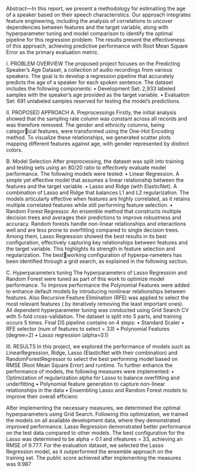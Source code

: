 Abstract—In this report, we present a methodology for estimatiing the age of a speaker based on their speech characteristics. Our approach integrates feature engineering, including the analysis of
correlations to uncover dependencies between features and the target variable, along with hyperparameter tuning and model comparison to identify the optimal pipeline for this regression
problem. The results present the effectiveness of this approach, achieving predictive performance with Root Mean Square Error as the primary evaluation metric.

I. PROBLEM OVERVIEW
The proposed project focuses on the Predicting Speaker’s Age Dataset, a collection of audio recordings from various speakers. The goal is to develop a regression pipeline that
accurately predicts the age of a speaker for each spoken sentence. The dataset includes the following components:
• Development Set: 2,933 labeled samples with the
speaker’s age provided as the target variable.
• Evaluation Set: 691 unlabeled samples reserved for testing the model’s predictions.

II. PROPOSED APPROACH
A. Preprocessings
Firstly, the initial analysis showed that the sampling rate column was constant across all records and was therefore removed. The gender and ethnicity columns, being categorical features, were transformed using the One-Hot Encoding method. To visualize these relationships, we generated scatter plots mapping different features against age, with gender represented by distinct colors. 

B. Model Selection
After preprocessing, the dataset was split into training and testing sets using an 80/20 ratio to effectively evaluate model performance. The following models were tested:
• Linear Regression. A simple yet effective model that assumes a linear relationship between the features and the target variable.
• Lasso and Ridge (with ElasticNet). A combination of Lasso and Ridge that balances L1 and L2 regularization. The models articularly effective when features are highly
correlated, as it retains multiple correlated features while still performing feature selection.
• Random Forest Regressor. An ensemble method that constructs multiple decision trees and averages their predictions to improve robustness and accuracy. Random forests handle non-linear relationships and interactions well and are less prone to overfitting compared to single decision trees.
Among them, Lasso Regression showed the best results in its best configuration, effectively capturing key relationships between features and the target variable. This highlights its
strength in feature selection and regularization. The bestworking configuration of hyperpa-rameters has been identified through a grid search, as explained in the following section.

C. Hyperparameters tuning
The hyperparameters of Lasso Regression and Random Forest were tuned as part of this work to optimize model performance. To improve performance the Polynomial Features were added to enhance default models by introducing nonlinear relationships between features. Also Recursive Feature Elimination (RFE) was applied to select the most relevant features ( by iteratively removing the least important ones). All
dependent hyperparameter tuning was conducted using Grid Search CV with 5-fold cross-validation. The dataset is split into 5 parts, and training occurs 5 times. Final DS pipeline contains on 4 steps:
• Standard Scaler
• RFE selector (num of features to select = 33)
• Polynomial Features (degree=2)
• Lasso regression (alpha=0.1)

III. RESULTS
In this project, we explored the performance of models such as LinearRegression, Ridge, Lasso (ElasticNet with their combination) and RandomForestRegressor to select the best performing model based on RMSE (Root Mean Square Error) and runtime. To further enhance the performance of models, the following measures were implemented:
• Optimization of regularization alpha for Lasso to balance
overfitting and underfitting
• Polynomial feature generation to capture non-linear relationships in the data
• Ensembling Lasso and Random Forest models to improve
their overall efficienc

After implementing the necessary measures, we determined the optimal hyperparameters using Grid Search. Following this
optimization, we trained the models on all available development data, where they demonstrated improved performance.
Lasso Regression demonstrated better performance on the test data compared to other models. The best configuration for the Lasso was determined to be
alpha = 0.1 and nfeatures = 33, achieving an RMSE of 9.777.
For the evaluation dataset, we selected the Lasso Regression model, as it outperformed the ensemble approach on the training set. The public score achieved after implementing the
measures was 9.987
